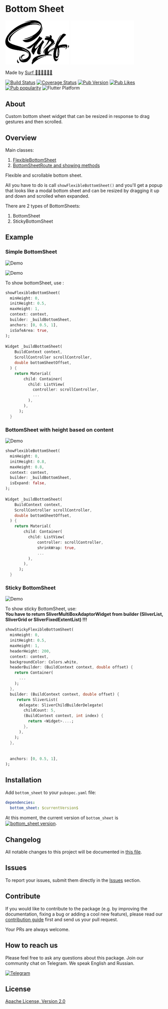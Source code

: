 # Bottom Sheet

<img src="https://raw.githubusercontent.com/surfstudio/flutter-open-source/main/assets/logo_black.png#gh-light-mode-only" width="200">
<img src="https://raw.githubusercontent.com/surfstudio/flutter-open-source/main/assets/logo_white.png#gh-dark-mode-only" width="200">

Made by [Surf 🏄‍♂️🏄‍♂️🏄‍♂️](https://surf.dev/)

[![Build Status](https://shields.io/github/actions/workflow/status/surfstudio/flutter-bottom-sheet/on_pull_request.yml?logo=github&logoColor=white)](https://github.com/surfstudio/flutter-bottom-sheet)
[![Coverage Status](https://img.shields.io/codecov/c/github/surfstudio/flutter-bottom-sheet?logo=codecov&logoColor=white)](https://codecov.io/gh/surfstudio/flutter-bottom-sheet)
[![Pub Version](https://img.shields.io/pub/v/bottom_sheet?logo=dart&logoColor=white)](https://pub.dev/packages/bottom_sheet)
[![Pub Likes](https://badgen.net/pub/likes/bottom_sheet)](https://pub.dev/packages/bottom_sheet)
[![Pub popularity](https://badgen.net/pub/popularity/bottom_sheet)](https://pub.dev/packages/bottom_sheet/score)
![Flutter Platform](https://badgen.net/pub/flutter-platform/bottom_sheet)

## About

Custom bottom sheet widget that can be resized in response to drag gestures and then scrolled.

## Overview

Main classes:

1. [FlexibleBottomSheet](lib/src/flexible_bottom_sheet.dart)
2. [BottomSheetRoute and showing methods](lib/src/flexible_bottom_sheet_route.dart)

Flexible and scrollable bottom sheet.

All you have to do is call `showFlexibleBottomSheet()` and you'll get a popup that looks like a modal bottom sheet and can be resized by dragging it up and down and scrolled when expanded.

There are 2 types of BottomSheets:

1. BottomSheet
2. StickyBottomSheet

## Example

### Simple BottomSheet

![Demo](https://raw.githubusercontent.com/surfstudio/flutter-bottom-sheet/main/assets/open-flexible-bottom-sheet.gif)

![Demo](https://raw.githubusercontent.com/surfstudio/flutter-bottom-sheet/main/assets/example-web.gif)

To show bottomSheet, use :

```dart
showFlexibleBottomSheet(
  minHeight: 0,
  initHeight: 0.5,
  maxHeight: 1,
  context: context,
  builder: _buildBottomSheet,
  anchors: [0, 0.5, 1],
  isSafeArea: true,
);

Widget _buildBottomSheet(
    BuildContext context,
    ScrollController scrollController,
    double bottomSheetOffset,
  ) {
    return Material(
        child: Container(
          child: ListView(
            controller: scrollController,
            ...
          ),
        ),
      );
  }
```

### BottomSheet with height based on content

![Demo](https://raw.githubusercontent.com/surfstudio/flutter-bottom-sheet/main/assets/example-with-height-base-on-content.gif)

```dart
showFlexibleBottomSheet(
  minHeight: 0,
  initHeight: 0.8,
  maxHeight: 0.8,
  context: context,
  builder: _buildBottomSheet,
  isExpand: false,
);

Widget _buildBottomSheet(
    BuildContext context,
    ScrollController scrollController,
    double bottomSheetOffset,
  ) {
    return Material(
        child: Container(
          child: ListView(
              controller: scrollController,
              shrinkWrap: true,
              ...
          ),
        ),
      );
  }
```

### Sticky BottomSheet

![Demo](https://raw.githubusercontent.com/surfstudio/flutter-bottom-sheet/main/assets/open-sticky-bottom-sheet.gif)

To show sticky BottomSheet, use:  
**You have to return SliverMultiBoxAdaptorWidget from builder (SliverList, SliverGrid or SliverFixedExtentList) !!!**

```dart
showStickyFlexibleBottomSheet(
  minHeight: 0,
  initHeight: 0.5,
  maxHeight: 1,
  headerHeight: 200,
  context: context,
  backgroundColor: Colors.white,
  headerBuilder: (BuildContext context, double offset) {
    return Container(
      ...
    );
  },
  builder: (BuildContext context, double offset) {
     return SliverList(
      delegate: SliverChildBuilderDelegate(
        childCount: 5,
        (BuildContext context, int index) {
          return <Widget>....;
        },
      ),
    );
  },

 
  anchors: [0, 0.5, 1],
);
```

## Installation

Add `bottom_sheet` to your `pubspec.yaml` file:

```yaml
dependencies:
  bottom_sheet: $currentVersion$
```

<p>At this moment, the current version of <code>bottom_sheet</code> is <a href="https://pub.dev/packages/bottom_sheet"><img style="vertical-align:middle;" src="https://img.shields.io/pub/v/bottom_sheet.svg" alt="bottom_sheet version"></a>.</p>

## Changelog

All notable changes to this project will be documented in [this file](./CHANGELOG.md).

## Issues

To report your issues, submit them directly in the [Issues](https://github.com/surfstudio/flutter-bottom-sheet/issues) section.

## Contribute

If you would like to contribute to the package (e.g. by improving the documentation, fixing a bug or adding a cool new feature), please read our [contribution guide](./CONTRIBUTING.md) first and send us your pull request.

Your PRs are always welcome.

## How to reach us

Please feel free to ask any questions about this package. Join our community chat on Telegram. We speak English and Russian.

[![Telegram](https://img.shields.io/badge/chat-on%20Telegram-blue.svg)](https://t.me/SurfGear)

## License

[Apache License, Version 2.0](https://www.apache.org/licenses/LICENSE-2.0)
